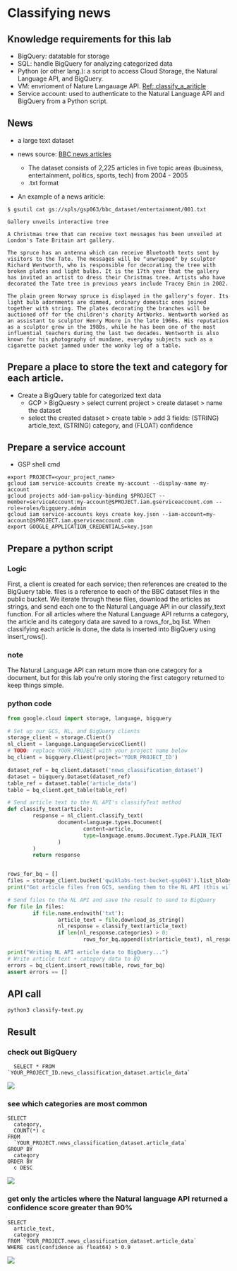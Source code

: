 # Classifying news

## Knowledge requirements for this lab
* BigQuery: datatable for storage
* SQL: handle BigQuery for analyzing categorized data
* Python (or other lang.): a script to access Cloud Storage, the Natural Language API, and BigQuery.
* VM: envrioment of Nature Langauage API. [Ref: classify_a_ariticle](../classify_a_ariticle)
* Service account: used to authenticate to the Natural Language API and BigQuery from a Python script.

## News
* a large text dataset  
* news source: [BBC news articles](http://mlg.ucd.ie/datasets/bbc.html)
    * The dataset consists of 2,225 articles in five topic areas (business, entertainment, politics, sports, tech) from 2004 - 2005
    * .txt format
    
* An example of a news ariticle:

```
$ gsutil cat gs://spls/gsp063/bbc_dataset/entertainment/001.txt

Gallery unveils interactive tree

A Christmas tree that can receive text messages has been unveiled at London's Tate Britain art gallery.

The spruce has an antenna which can receive Bluetooth texts sent by visitors to the Tate. The messages will be "unwrapped" by sculptor Richard Wentworth, who is responsible for decorating the tree with broken plates and light bulbs. It is the 17th year that the gallery has invited an artist to dress their Christmas tree. Artists who have decorated the Tate tree in previous years include Tracey Emin in 2002.

The plain green Norway spruce is displayed in the gallery's foyer. Its light bulb adornments are dimmed, ordinary domestic ones joined together with string. The plates decorating the branches will be auctioned off for the children's charity ArtWorks. Wentworth worked as an assistant to sculptor Henry Moore in the late 1960s. His reputation as a sculptor grew in the 1980s, while he has been one of the most influential teachers during the last two decades. Wentworth is also known for his photography of mundane, everyday subjects such as a cigarette packet jammed under the wonky leg of a table.
```

## Prepare a place to store the text and category for each article.
* Create a BigQuery table for categorized text data
  * GCP > BigQuesry > select current project > create dataset > name the dataset
  * select the created dataset > create table > add 3 fields: (STRING) article_text, (STRING) category, and (FLOAT) confidence
  
## Prepare a service account
* GSP shell cmd

```
export PROJECT=<your_project_name>
gcloud iam service-accounts create my-account --display-name my-account
gcloud projects add-iam-policy-binding $PROJECT --member=serviceAccount:my-account@$PROJECT.iam.gserviceaccount.com --role=roles/bigquery.admin
gcloud iam service-accounts keys create key.json --iam-account=my-account@$PROJECT.iam.gserviceaccount.com
export GOOGLE_APPLICATION_CREDENTIALS=key.json
```

## Prepare a python script
### Logic
First, a client is created for each service; then references are created to the BigQuery table. files is a reference to each of the BBC dataset files in the public bucket. We iterate through these files, download the articles as strings, and send each one to the Natural Language API in our classify_text function. For all articles where the Natural Language API returns a category, the article and its category data are saved to a rows_for_bq list. When classifying each article is done, the data is inserted into BigQuery using insert_rows().

### note
The Natural Language API can return more than one category for a document, but for this lab you're only storing the first category returned to keep things simple.

### python code

```python
from google.cloud import storage, language, bigquery

# Set up our GCS, NL, and BigQuery clients
storage_client = storage.Client()
nl_client = language.LanguageServiceClient()
# TODO: replace YOUR_PROJECT with your project name below
bq_client = bigquery.Client(project='YOUR_PROJECT_ID')

dataset_ref = bq_client.dataset('news_classification_dataset')
dataset = bigquery.Dataset(dataset_ref)
table_ref = dataset.table('article_data')
table = bq_client.get_table(table_ref)

# Send article text to the NL API's classifyText method
def classify_text(article):
        response = nl_client.classify_text(
                document=language.types.Document(
                        content=article,
                        type=language.enums.Document.Type.PLAIN_TEXT
                )
        )
        return response


rows_for_bq = []
files = storage_client.bucket('qwiklabs-test-bucket-gsp063').list_blobs()
print("Got article files from GCS, sending them to the NL API (this will take ~2 minutes)...")

# Send files to the NL API and save the result to send to BigQuery
for file in files:
        if file.name.endswith('txt'):
                article_text = file.download_as_string()
                nl_response = classify_text(article_text)
                if len(nl_response.categories) > 0:
                        rows_for_bq.append((str(article_text), nl_response.categories[0].name, nl_response.categories[0].confidence))

print("Writing NL API article data to BigQuery...")
# Write article text + category data to BQ
errors = bq_client.insert_rows(table, rows_for_bq)
assert errors == []
```

## API call

```python3 classify-text.py```

## Result
### check out BigQuery

  ``` 
    SELECT * FROM `YOUR_PROJECT_ID.news_classification_dataset.article_data` 
  ```
  
  ![](https://i.imgur.com/hslKRdr.png)
 
### see which categories are most common

  ```
  SELECT
    category,
    COUNT(*) c
  FROM
    `YOUR_PROJECT.news_classification_dataset.article_data`
  GROUP BY
    category
  ORDER BY
    c DESC
  ```
  
  ![](https://i.imgur.com/vE79Dno.png)


### get only the articles where the Natural language API returned a confidence score greater than 90%

  ```
  SELECT
    article_text,
    category
  FROM `YOUR_PROJECT.news_classification_dataset.article_data`
  WHERE cast(confidence as float64) > 0.9
  ```
  
  ![](https://i.imgur.com/fJYeL6j.png)
